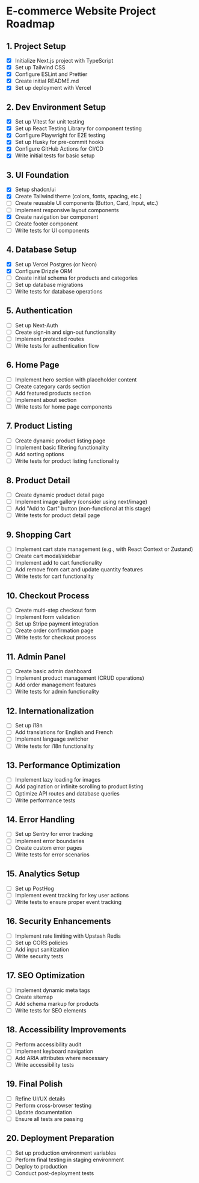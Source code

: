 # E-commerce Website Project Roadmap

## 1. Project Setup

- [x] Initialize Next.js project with TypeScript
- [x] Set up Tailwind CSS
- [x] Configure ESLint and Prettier
- [x] Create initial README.md
- [x] Set up deployment with Vercel

## 2. Dev Environment Setup

- [x] Set up Vitest for unit testing
- [x] Set up React Testing Library for component testing
- [x] Configure Playwright for E2E testing
- [x] Set up Husky for pre-commit hooks
- [x] Configure GitHub Actions for CI/CD
- [x] Write initial tests for basic setup

## 3. UI Foundation

- [x] Setup shadcn/ui
- [x] Create Tailwind theme (colors, fonts, spacing, etc.)
- [ ] Create reusable UI components (Button, Card, Input, etc.)
- [ ] Implement responsive layout components
- [x] Create navigation bar component
- [ ] Create footer component
- [ ] Write tests for UI components

## 4. Database Setup

- [x] Set up Vercel Postgres (or Neon)
- [x] Configure Drizzle ORM
- [ ] Create initial schema for products and categories
- [ ] Set up database migrations
- [ ] Write tests for database operations

## 5. Authentication

- [ ] Set up Next-Auth
- [ ] Create sign-in and sign-out functionality
- [ ] Implement protected routes
- [ ] Write tests for authentication flow

## 6. Home Page

- [ ] Implement hero section with placeholder content
- [ ] Create category cards section
- [ ] Add featured products section
- [ ] Implement about section
- [ ] Write tests for home page components

## 7. Product Listing

- [ ] Create dynamic product listing page
- [ ] Implement basic filtering functionality
- [ ] Add sorting options
- [ ] Write tests for product listing functionality

## 8. Product Detail

- [ ] Create dynamic product detail page
- [ ] Implement image gallery (consider using next/image)
- [ ] Add "Add to Cart" button (non-functional at this stage)
- [ ] Write tests for product detail page

## 9. Shopping Cart

- [ ] Implement cart state management (e.g., with React Context or Zustand)
- [ ] Create cart modal/sidebar
- [ ] Implement add to cart functionality
- [ ] Add remove from cart and update quantity features
- [ ] Write tests for cart functionality

## 10. Checkout Process

- [ ] Create multi-step checkout form
- [ ] Implement form validation
- [ ] Set up Stripe payment integration
- [ ] Create order confirmation page
- [ ] Write tests for checkout process

## 11. Admin Panel

- [ ] Create basic admin dashboard
- [ ] Implement product management (CRUD operations)
- [ ] Add order management features
- [ ] Write tests for admin functionality

## 12. Internationalization

- [ ] Set up i18n
- [ ] Add translations for English and French
- [ ] Implement language switcher
- [ ] Write tests for i18n functionality

## 13. Performance Optimization

- [ ] Implement lazy loading for images
- [ ] Add pagination or infinite scrolling to product listing
- [ ] Optimize API routes and database queries
- [ ] Write performance tests

## 14. Error Handling

- [ ] Set up Sentry for error tracking
- [ ] Implement error boundaries
- [ ] Create custom error pages
- [ ] Write tests for error scenarios

## 15. Analytics Setup

- [ ] Set up PostHog
- [ ] Implement event tracking for key user actions
- [ ] Write tests to ensure proper event tracking

## 16. Security Enhancements

- [ ] Implement rate limiting with Upstash Redis
- [ ] Set up CORS policies
- [ ] Add input sanitization
- [ ] Write security tests

## 17. SEO Optimization

- [ ] Implement dynamic meta tags
- [ ] Create sitemap
- [ ] Add schema markup for products
- [ ] Write tests for SEO elements

## 18. Accessibility Improvements

- [ ] Perform accessibility audit
- [ ] Implement keyboard navigation
- [ ] Add ARIA attributes where necessary
- [ ] Write accessibility tests

## 19. Final Polish

- [ ] Refine UI/UX details
- [ ] Perform cross-browser testing
- [ ] Update documentation
- [ ] Ensure all tests are passing

## 20. Deployment Preparation

- [ ] Set up production environment variables
- [ ] Perform final testing in staging environment
- [ ] Deploy to production
- [ ] Conduct post-deployment tests
